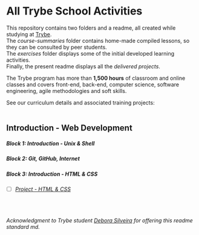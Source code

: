 # All Trybe School Activities

This repository contains two folders and a readme, all created while studying at [Trybe](https://www.betrybe.com/). <br>
The *course-summaries* folder contains home-made compiled lessons, so they can be consulted by peer students. <br>
The *exercises* folder displays some of the initial developed learning activities.<br>
Finally, the present readme displays all the *delivered projects*.

The Trybe program has more than **1,500 hours** of classroom and online classes and covers front-end, back-end, computer science, software engineering, agile methodologies and soft skills.

See our curriculum details and associated training projects:
<br>
​
## Introduction - Web Development
##### Block 1: Introduction - Unix & Shell
##### Block 2: Git, GitHub, Internet
##### Block 3: Introduction - HTML & CSS
- [ ] *[Project - HTML & CSS]()*

<br><br><br>
*Acknowledgment to Trybe student [Debora Silveira](https://github.com/deboracosilveira) for offering this readme standard md.*
